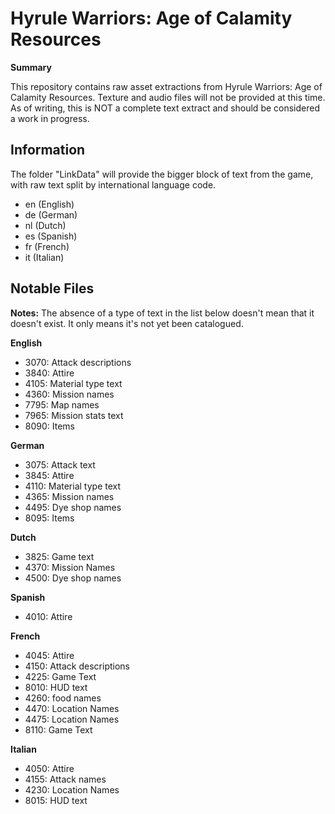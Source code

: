 # Hyrule Warriors: Age of Calamity Resources

**Summary**

This repository contains raw asset extractions from Hyrule Warriors: Age of Calamity Resources. Texture and audio files will not be provided at this time. As of writing, this is NOT a complete text extract and should be considered a work in progress.

## Information

The folder "LinkData" will provide the bigger block of text from the game, with raw text split by international language code.

- en (English)
- de (German)
- nl (Dutch)
- es (Spanish)
- fr (French)
- it (Italian)

## Notable Files

**Notes:** The absence of a type of text in the list below doesn't mean that it doesn't exist. It only means it's not yet been catalogued.

**English**

- 3070: Attack descriptions
- 3840: Attire
- 4105: Material type text
- 4360: Mission names
- 7795: Map names
- 7965: Mission stats text
- 8090: Items

**German**

- 3075: Attack text
- 3845: Attire
- 4110: Material type text
- 4365: Mission names
- 4495: Dye shop names
- 8095: Items

**Dutch**

- 3825: Game text
- 4370: Mission Names
- 4500: Dye shop names

**Spanish**

- 4010: Attire

**French**

- 4045: Attire
- 4150: Attack descriptions
- 4225: Game Text
- 8010: HUD text
- 4260: food names
- 4470: Location Names
- 4475: Location Names
- 8110: Game Text

**Italian**

- 4050: Attire
- 4155: Attack names
- 4230: Location Names
- 8015: HUD text



